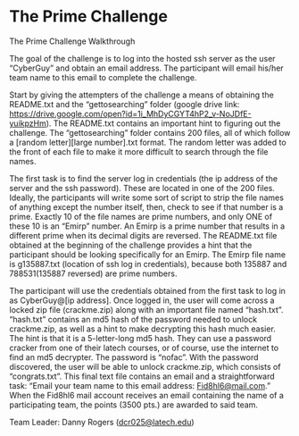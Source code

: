 # The Prime Challenge

The Prime Challenge Walkthrough

The goal of the challenge is to log into the hosted ssh server as the user “CyberGuy” and obtain an email address. The participant will email his/her team name to this email to complete the challenge.

Start by giving the attempters of the challenge a means of obtaining the README.txt and the “gettosearching” folder (google drive link: https://drive.google.com/open?id=1i_MhDyCGYT4hP2_v-NoJDfE-yuikpzHm). The README.txt contains an important hint to figuring out the challenge. The “gettosearching” folder contains 200 files, all of which follow a [random letter][large number].txt format. The random letter was added to the front of each file to make it more difficult to search through the file names.

The first task is to find the server log in credentials (the ip address of the server and the ssh password). These are located in one of the 200 files. Ideally, the participants will write some sort of script to strip the file names of anything except the number itself, then, check to see if that number is a prime. Exactly 10 of the file names are prime numbers, and only ONE of these 10 is an “Emirp” number. An Emirp is a prime number that results in a different prime when its decimal digits are reversed. The README.txt file obtained at the beginning of the challenge provides a hint that the participant should be looking specifically for an Emirp. The Emirp file name is g135887.txt (location of ssh log in credentials), because both 135887 and 788531(135887 reversed) are prime numbers.

The participant will use the credentials obtained from the first task to log in as CyberGuy@[ip address]. Once logged in, the user will come across a locked zip file (crackme.zip) along with an important file named “hash.txt”. “hash.txt” contains an md5 hash of the password needed to unlock crackme.zip, as well as a hint to make decrypting this hash much easier. The hint is that it is a 5-letter-long md5 hash. They can use a password cracker from one of their latech courses, or of course, use the internet to find an md5 decrypter. The password is “nofac”. With the password discovered, the user will be able to unlock crackme.zip, which consists of “congrats.txt”. This final text file contains an email and a straightforward task: “Email your team name to this email address: Fid8hl6@mail.com.” When the Fid8hl6 mail account receives an email containing the name of a participating team, the points (3500 pts.) are awarded to said team.


Team Leader: Danny Rogers (dcr025@latech.edu)
